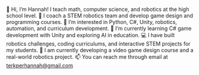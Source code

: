 👋 Hi, I’m Hannah! I teach math, computer science, and robotics at the high school level.
🤖 I coach a STEM robotics team and develop game design and programming courses.
👀 I’m interested in Python, C#, Unity, robotics, automation, and curriculum development.
🌱 I’m currently learning C# game development with Unity and exploring AI in education.
💻 I have built robotics challenges, coding curriculums, and interactive STEM projects for my students.
🚧 I am currently developing a video game design course and a real-world robotics project.
📫 You can reach me through email at terkperhannah@gmail.com

<!--
**terkperhannah/terkperhannah** is a ✨ _special_ ✨ repository because its `README.md` (this file) appears on your GitHub profile.

Here are some ideas to get you started:

- 🔭 I’m currently working on ...
- 🌱 I’m currently learning ...
- 👯 I’m looking to collaborate on ...
- 🤔 I’m looking for help with ...
- 💬 Ask me about ...
- 📫 How to reach me: ...
- 😄 Pronouns: ...
- ⚡ Fun fact: ...
-->
